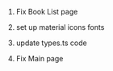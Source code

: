 1. Fix Book List page

3. set up material icons fonts

6. update types.ts code

3. Fix Main page 


